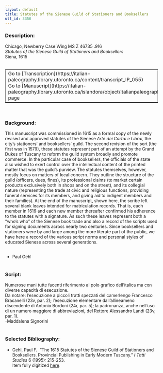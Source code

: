 ```yaml
---
layout: default
title: Statutes of the Sienese Guild of Stationers and Booksellers
utl_id: 3350
---
```


### Description:

Chicago, Newberry Case Wing MS Z 46735 .916<br>
_Statutes of the Sienese Guild of Stationers and Booksellers_<br>
Siena, 1615<br>
 <br>
<table border=""0.5"" cellpadding=""1"" cellspacing=""1"" style=""width: 200px; background-color:#F8F8F8;""><tbody><tr><td>Go to [Transcription](https://italian-paleography.library.utoronto.ca/content/transcript_IP_055)<br>
Go to [Manuscript](https://italian-paleography.library.utoronto.ca/islandora/object/italianpaleography%3AIP_055) page</td></tr></tbody></table> <br>


### Background:

This manuscript was commissioned in 1615 as a formal copy of the newly revised and approved statutes of the Sienese _Arte dei Cartai e Librai_, the city’s stationers’ and booksellers’ guild. The second revision of the sort (the first was in 1579), these statutes represent part of an attempt by the Grand Dukes of Tuscany to reform the guild system broadly and promote commerce. In the particular case of booksellers, the officials of the state also wished to exert control over the intellectual content of the printed matter that was the guild’s purview. The statutes themselves, however, mostly focus on matters of local concern. They outline the structure of the guild (officers, dues, fines), its professional claims (to market certain products exclusively both in shops and on the street), and its collegial nature (representing the trade at civic and religious functions, providing funeral services for its members, and giving aid to indigent members and their families). At the end of the manuscript, shown here, the scribe left several blank leaves intended for matriculation records. That is, each member in 1616 and each new member thereafter confirmed his adherence to the statutes with a signature. As such these leaves represent both a “who’s who” of the Sienese book trade and also a record of the scripts used for signing documents across nearly two centuries. Since booksellers and stationers were by and large among the more literate part of the public, we have here a record of the various script norms and personal styles of educated Sienese across several generations.<br><br>
- Paul Gehl<br>
 <br>


### Script:

Numerose mani tutte facenti riferimento al polo grafico dell’italica ma con diverse capacità di esecuzione.<br>
Da notare: l’esecuzione a piccoli tratti spezzati del camerlengo Francesco Bracanelli (23v, par. 2); l’esecuzione elementare dall’allineameno discendente di Antonio Bordoni (24r, par. 5); la padronanza, anche nell’uso di un numero maggiore di abbreviazioni, del Rettore Alessandro Landi (23v, par. 1).<br>
-Maddalena Signorini<br>
 <br>


### Selected Bibliography:

- Gehl, Paul F.  “The 1615 Statutes of the Sienese Guild of Stationers and Booksellers. Provincial Publishing in Early Modern Tuscany.” _I Tatti Studies_ 6 (1995): 215-253.<br>
Item fully digitized [here](http://digcoll.newberry.org/#/item/ia-wing_ms_z46735_916).<br>
 <br>
